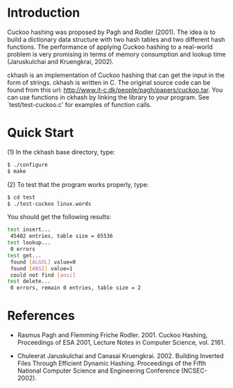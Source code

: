 # Introduction


Cuckoo hashing was proposed by Pagh and Rodler (2001). The idea is to build a dictionary data structure with two hash tables and two different hash functions. The performance of applying Cuckoo hashing to a real-world problem is very
promising in terms of memory consumption and lookup time (Jaruskulchai and Kruengkrai, 2002).

ckhash is an implementation of Cuckoo hashing that can get the input in the form of strings. ckhash is written in C. The original source code can be found from this url: http://www.it-c.dk/people/pagh/papers/cuckoo.tar. You can use functions in ckhash by linking the library to your program. See `test/test-cuckoo.c' for examples of function calls.


# Quick Start

(1) In the ckhash base directory, type:
```bash
$ ./configure
$ make
```

(2) To test that the program works properly, type:
```bash
$ cd test
$ ./test-cuckoo linux.words
```

You should get the following results:
```bash
test insert...
 45402 entries, table size = 65536
test lookup...
 0 errors
test get...
 found [ALGOL] value=0
 found [ANSI] value=1
 could not find [ansi]
test delete...
 0 errors, remain 0 entries, table size = 2
```

# References

* Rasmus Pagh and Flemming Friche Rodler. 2001. Cuckoo Hashing, Proceedings of ESA 2001, Lecture Notes in Computer Science, vol. 2161.

* Chuleerat Jaruskulchai and Canasai Kruengkrai. 2002. Building Inverted Files Through Efficient Dynamic Hashing. Proceedings of the Fifth National Computer Science and Engineering Conference (NCSEC-2002).
